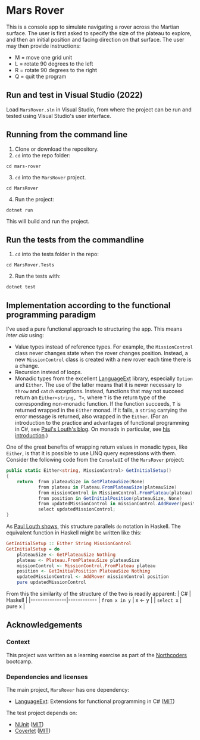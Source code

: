 # Mars Rover

This is a console app to simulate navigating a rover across the Martian surface. The user is first asked to specify the size of the plateau to explore, and then an initial position and facing direction on that surface. The user may then provide instructions: 

- M = move one grid unit
- L = rotate 90 degrees to the left
- R = rotate 90 degrees to the right
- Q = quit the program

## Run and test in Visual Studio (2022)

Load `MarsRover.sln` in Visual Studio, from where the project can be run and tested using Visual Studio's user interface.

## Running from the command line

1. Clone or download the repository.
2. `cd` into the repo folder:

```
cd mars-rover
```

3. `cd` into the `MarsRover` project.

```
cd MarsRover
```

4. Run the project:

```
dotnet run
```

This will build and run the project. 


## Run the tests from the commandline

1. `cd` into the tests folder in the repo:

```
cd MarsRover.Tests
```

2. Run the tests with:

```
dotnet test
```

## Implementation according to the functional programming paradigm

I've used a pure functional approach to structuring the app. This means _inter alia_ using:

- Value types instead of reference types. For example, the `MissionControl` class never changes state when the rover changes position. Instead, a new `MissionControl` class is created with a new rover each time there is a change.
- Recursion instead of loops.
- Monadic types from the excellent [LanguageExt](https://github.com/louthy/language-ext) library, especially `Option` and `Either`. The use of the latter means that it is never necessary to `throw` and `catch` exceptions. Instead, functions that may not succeed return an `Either<string, T>`, where `T` is the return type of the corresponding non-monadic function. If the function succeeds, `T` is returned wrapped in the `Either` monad. If it fails, a `string` carrying the error message is returned, also wrapped in the `Either`. (For an introduction to the practice and advantages of functional programming in C#, see [Paul's Louth's blog](https://paullouth.com/). On monads in particular, see [his introduction](https://paullouth.com/higher-kinds-in-csharp-with-language-ext-part-7-monads/).)

One of the great benefits of wrapping return values in monadic types, like `Either`, is that it is possible to use LINQ query expressions with them. Consider the following code from the `ConsoleUI` of the `MarsRover` project:

```C#
public static Either<string, MissionControl> GetInitialSetup()
{
    return  from plateauSize in GetPlateauSize(None)
            from plateau in Plateau.FromPlateauSize(plateauSize)
            from missionControl in MissionControl.FromPlateau(plateau)
            from position in GetInitialPosition(plateauSize, None)
            from updatedMissionControl in missionControl.AddRover(position)
            select updatedMissionControl;
}
```


As [Paul Louth shows](https://paullouth.com/higher-kinds-in-csharp-with-language-ext-part-7-monads/), this structure parallels `do` notation in Haskell. The equivalent function in Haskell might be written like this:

```Haskell
GetInitialSetup :: Either String MissionControl
GetInitialSetup = do
    plateauSize <- GetPlateauSize Nothing
    plateau <- Plateau.FromPlateauSize plateauSize
    missionControl <- MissionControl.FromPlateau plateau
    position <- GetInitialPosition PlateauSize Nothing
    updatedMissionControl <- AddRover missionControl position
    pure updatedMissionControl
```

From this the similarity of the structure of the two is readily apparent:
| C#            | Haskell   |
|---------------|------------
| `from x in y` | x <- y    |
| `select x`    | pure x    |


## Acknowledgements

### Context

This project was written as a learning exercise as part of the [Northcoders](https://northcoders.com/) bootcamp.

### Dependencies and licenses
The main project, `MarsRover` has one dependency:
- [LanguageExt](https://github.com/louthy/language-ext): Extensions for functional programming in C# ([MIT](https://github.com/louthy/language-ext?tab=MIT-1-ov-file#readme))

The test project depends on:
- [NUnit](https://github.com/nunit/nunit) ([MIT](https://github.com/nunit/nunit?tab=MIT-1-ov-file#readme))
- [Coverlet](https://github.com/coverlet-coverage/) ([MIT](https://github.com/coverlet-coverage/coverlet?tab=License-1-ov-file))